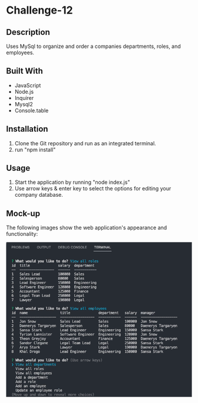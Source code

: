 # Challenge-12

## Description
Uses MySql to organize and order a companies departments, roles, and employees.

## Built With
* JavaScript
* Node.js
* Inquirer
* Mysql2
* Console.table

## Installation
1. Clone the Git repository and run as an integrated terminal.
2. run "npm install"

## Usage
1. Start the application by running "node index.js"
2. Use arrow keys & enter key to select the options for editing your company database.

## Mock-up

The following images show the web application's appearance and functionality:

![This is a screenshot of the Employee Tracker application!](./image/employee-tracker.png)
